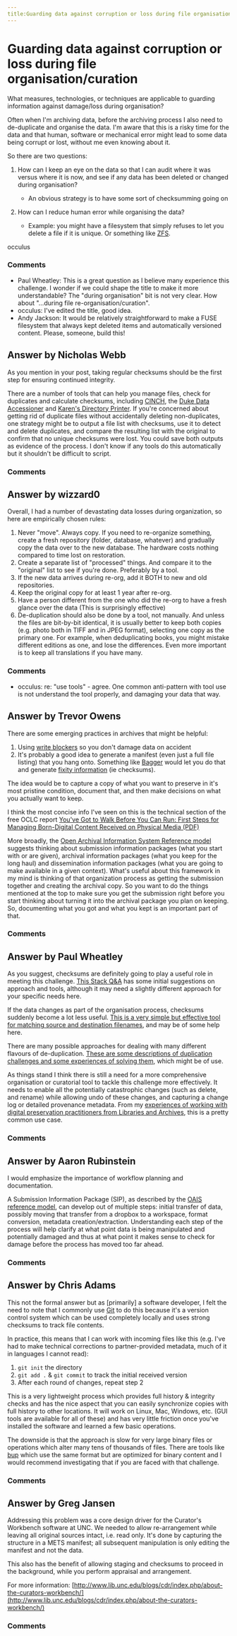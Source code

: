 ```yaml
---
title:Guarding data against corruption or loss during file organisation/curation
---
```

Guarding data against corruption or loss during file organisation/curation
=====================
What measures, technologies, or techniques are applicable to guarding
information against damage/loss during organisation?

Often when I'm archiving data, before the archiving process I also need
to de-duplicate and organise the data. I'm aware that this is a risky
time for the data and that human, software or mechanical error might
lead to some data being corrupt or lost, without me even knowing about
it.

So there are two questions:

1.  How can I keep an eye on the data so that I can audit where it was
    versus where it is now, and see if any data has been deleted or
    changed during organisation?

    -   An obvious strategy is to have some sort of checksumming going
        on

2.  How can I reduce human error while organising the data?

    -   Example: you might have a filesystem that simply refuses to let
        you delete a file if it is unique. Or something like
        [ZFS](http://en.wikipedia.org/wiki/ZFS).



occulus

### Comments ###
* Paul Wheatley: This is a great question as I believe many experience this challenge. I
wonder if we could shape the title to make it more understandable? The
"during organisation" bit is not very clear. How about "...during file
re-organisation/curation".
* occulus: I've edited the title, good idea.
* Andy Jackson: It would be relatively straightforward to make a FUSE filesystem that
always kept deleted items and automatically versioned content. Please,
someone, build this!


Answer by Nicholas Webb
----------------
As you mention in your post, taking regular checksums should be the
first step for ensuring continued integrity.

There are a number of tools that can help you manage files, check for
duplicates and calculate checksums, including
[CINCH](http://cinch.nclive.org/Cinch/), the [Duke Data
Accessioner](http://library.duke.edu/uarchives/about/tools/data-accessioner.html)
and [Karen's Directory
Printer](http://www.karenware.com/powertools/ptdirprn.asp). If you're
concerned about getting rid of duplicate files without accidentally
deleting non-duplicates, one strategy might be to output a file list
with checksums, use it to detect and delete duplicates, and compare the
resulting list with the original to confirm that no unique checksums
were lost. You could save both outputs as evidence of the process. I
don't know if any tools do this automatically but it shouldn't be
difficult to script.

### Comments ###

Answer by wizzard0
----------------
Overall, I had a number of devastating data losses during organization,
so here are empirically chosen rules:

1.  Never "move". Always copy. If you need to re-organize something,
    create a fresh repository (folder, database, whatever) and gradually
    copy the data over to the new database. The hardware costs nothing
    compared to time lost on restoration.
2.  Create a separate list of "processed" things. And compare it to the
    "original" list to see if you're done. Preferably by a tool.
3.  If the new data arrives during re-org, add it BOTH to new and old
    repositories.
4.  Keep the original copy for at least 1 year after re-org.
5.  Have a person different from the one who did the re-org to have a
    fresh glance over the data (This is surprisingly effective)
6.  De-duplication should also be done by a tool, not manually. And
    unless the files are bit-by-bit identical, it is usually better to
    keep both copies (e.g. photo both in TIFF and in JPEG format),
    selecting one copy as the primary one. For example, when
    deduplicating books, you might mistake different editions as one,
    and lose the differences. Even more important is to keep all
    translations if you have many.


### Comments ###
* occulus: re: "use tools" - agree. One common anti-pattern with tool use is not
understand the tool properly, and damaging your data that way.

Answer by Trevor Owens
----------------
There are some emerging practices in archives that might be helpful:

1.  Using [write
    blockers](http://www.forensicswiki.org/wiki/Write_Blockers) so you
    don't damage data on accident
2.  It's probably a good idea to generate a manifest (even just a full
    file listing) that you hang onto. Something like
    [Bagger](http://sourceforge.net/projects/loc-xferutils/files/loc-bagger/2.1.2/)
    would let you do that and generate [fixity
    information](http://en.wikipedia.org/wiki/File_Fixity) (ie
    checksums).

The idea would be to capture a copy of what you want to preserve in it's
most pristine condition, document that, and then make decisions on what
you actually want to keep.

I think the most concise info I've seen on this is the technical section
of the free OCLC report [You've Got to Walk Before You Can Run: First
Steps for Managing Born-Digital Content Received on Physical Media
(PDF)](http://www.oclc.org/content/dam/research/publications/library/2012/2012-06.pdf)

More broadly, the [Open Archival Information System Reference
model](http://en.wikipedia.org/wiki/Open_Archival_Information_System)
suggests thinking about submission information packages (what you start
with or are given), archival information packages (what you keep for the
long haul) and dissemination information packages (what you are going to
make available in a given context). What's useful about this framework
in my mind is thinking of that organization process as getting the
submission together and creating the archival copy. So you want to do
the things mentioned at the top to make sure you get the submission
right before you start thinking about turning it into the archival
package you plan on keeping. So, documenting what you got and what you
kept is an important part of that.

### Comments ###

Answer by Paul Wheatley
----------------
As you suggest, checksums are definitely going to play a useful role in
meeting this challenge. [This Stack
Q&A](http://digitalpreservation.stackexchange.com/questions/65/most-efficient-way-to-generate-and-validate-file-checksums)
has some initial suggestions on approach and tools, although it may need
a slightly different approach for your specific needs here.

If the data changes as part of the organisation process, checksums
suddenly become a lot less useful. [This is a very simple but effective
tool for matching source and destination
filenames](http://openplanetsfoundation.org/blogs/2012-12-05-resource-audit-and-comparison-tool-react),
and may be of some help here.

There are many possible approaches for dealing with many different
flavours of de-duplication. [These are some descriptions of duplication
challenges and some experiences of solving
them](http://wiki.opf-labs.org/display/REQ/Digital+Preservation+and+Data+Curation+Requirements+and+Solutions#DigitalPreservationandDataCurationRequirementsandSolutions-Duplicationissues),
which might be of use.

As things stand I think there is still a need for a more comprehensive
organisation or curatorial tool to tackle this challenge more
effectively. It needs to enable all the potentially catastrophic changes
(such as delete, and rename) while allowing undo of these changes, and
capturing a change log or detailed provenance metadata. From my
[experiences of working with digital preservation practitioners from
Libraries and
Archives](http://wiki.opf-labs.org/display/REQ/Digital+Preservation+and+Data+Curation+Requirements+and+Solutions),
this is a pretty common use case.

### Comments ###

Answer by Aaron Rubinstein
----------------
I would emphasize the importance of workflow planning and documentation.

A Submission Information Package (SIP), as described by the [OAIS
reference
model](http://public.ccsds.org/publications/archive/650x0b1.pdf), can
develop out of multiple steps: initial transfer of data, possibly moving
that transfer from a dropbox to a workspace, format conversion, metadata
creation/extraction. Understanding each step of the process will help
clarify at what point data is being manipulated and potentially damaged
and thus at what point it makes sense to check for damage before the
process has moved too far ahead.

### Comments ###

Answer by Chris Adams
----------------
This not the formal answer but as [primarily] a software developer, I
felt the need to note that I commonly use [Git](http://git-scm.com/) to
do this because it's a version control system which can be used
completely locally and uses strong checksums to track file contents.

In practice, this means that I can work with incoming files like this
(e.g. I've had to make technical corrections to partner-provided
metadata, much of it in languages I cannot read):

1.  `git init` the directory
2.  `git add .` & `git commit` to track the initial received version
3.  After each round of changes, repeat step 2

This is a very lightweight process which provides full history &
integrity checks and has the nice aspect that you can easily synchronize
copies with full history to other locations. It will work on Linux, Mac,
Windows, etc. (GUI tools are available for all of these) and has very
little friction once you've installed the software and learned a few
basic operations.

The downside is that the approach is slow for very large binary files or
operations which alter many tens of thousands of files. There are tools
like [bup](https://github.com/bup/bup) which use the same format but are
optimized for binary content and I would recommend investigating that if
you are faced with that challenge.

### Comments ###

Answer by Greg Jansen
----------------
Addressing this problem was a core design driver for the Curator's
Workbench software at UNC. We needed to allow re-arrangement while
leaving all original sources intact, i.e. read only. It's done by
capturing the structure in a METS manifest; all subsequent manipulation
is only editing the manifest and not the data.

This also has the benefit of allowing staging and checksums to proceed
in the background, while you perform appraisal and arrangement.

For more information:
[http://www.lib.unc.edu/blogs/cdr/index.php/about-the-curators-workbench/](http://www.lib.unc.edu/blogs/cdr/index.php/about-the-curators-workbench/)

### Comments ###

